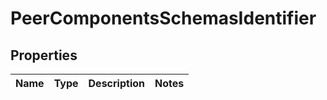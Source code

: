 # PeerComponentsSchemasIdentifier

## Properties
Name | Type | Description | Notes
------------ | ------------- | ------------- | -------------
